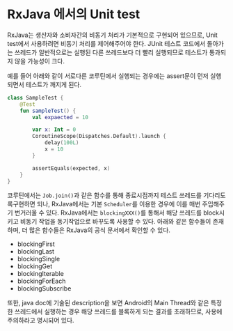 # RxJava 에서의 Unit test

RxJava는 생산자와 소비자간의 비동기 처리가 기본적으로 구현되어 있으므로, Unit test에서 사용하려면 비동기 처리를 제어해주어야 한다. JUnit 테스트 코드에서 돌아가는 쓰레드가 일반적으로는 실행된 다른 쓰레드보다 더 빨리 실행되므로 테스트가 통과되지 않을 가능성이 크다.

예를 들어 아래와 같이 서로다른 코루틴에서 실행되는 경우에는 assert문이 먼저 실행되면서 테스트가 깨지게 된다.

```kotlin
class SampleTest {
    @Test
    fun sampleTest() {
        val expaected = 10

        var x: Int = 0
        CoroutineScope(Dispatches.Default).launch {
            delay(100L)
            x = 10
        }

        assertEquals(expected, x)
    }
}

```

코루틴에서는 `Job.join()`과 같은 함수를 통해 종료시점까지 테스트 쓰레드를 기다리도록구현하면 되나, RxJava에서는 기본 `Scheduler`를 이용한 경우에 이를 매번 주입해주기 번거러울 수 있다. RxJava에서는 `blockingXXX()`를 통해서 해당 쓰레드를 block시키고 비동기 작업을 동기작업으로 바꾸도록 사용할 수 있다. 아래와 같은 함수들이 존재하며, 더 많은 함수들은 RxJava의 공식 문서에서 확인할 수 있다.

- blockingFirst
- blockingLast
- blockingSingle
- blockingGet
- blockingIterable
- blockingForEach
- blockingSubscribe

또한, java doc에 기술된 description을 보면 Android의 Main Thread와 같은 특정한 쓰레드에서 실행하는 경우 해당 쓰레드를 블록하게 되는 결과를 초래하므로, 사용에 주의하라고 명시되어 있다.